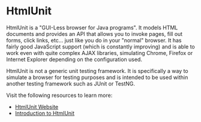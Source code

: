 # HtmlUnit

HtmlUnit is a "GUI-Less browser for Java programs". It models HTML documents and provides an API that allows you to invoke pages, fill out forms, click links, etc... just like you do in your "normal" browser. It has fairly good JavaScript support (which is constantly improving) and is able to work even with quite complex AJAX libraries, simulating Chrome, Firefox or Internet Explorer depending on the configuration used.

HtmlUnit is not a generic unit testing framework. It is specifically a way to simulate a browser for testing purposes and is intended to be used within another testing framework such as JUnit or TestNG.

Visit the following resources to learn more:

- [HtmlUnit Website](https://htmlunit.sourceforge.io/)
- [Introduction to HtmlUnit](https://www.baeldung.com/htmlunit)
